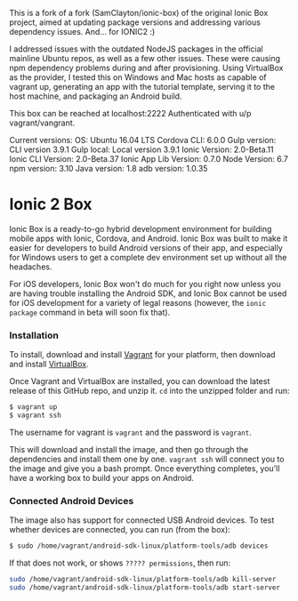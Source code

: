This is a fork of a fork (SamClayton/ionic-box) of the original Ionic Box project, aimed at updating package versions and addressing various dependency issues. 
And...
for IONIC2  :)

I addressed issues with the outdated NodeJS packages in the official mainline Ubuntu repos, as well as a few other issues. These were causing npm dependency problems during and after provisioning. Using VirtualBox as the provider, I tested this on Windows and Mac hosts as capable of vagrant up, generating an app with the tutorial template, serving it to the host machine, and packaging an Android build.

This box can be reached at localhost:2222 
Authenticated with u/p vagrant/vangrant.

Current versions:
OS: Ubuntu 16.04 LTS
Cordova CLI: 6.0.0
Gulp version:  CLI version 3.9.1
Gulp local:   Local version 3.9.1
Ionic Version: 2.0-Beta.11
Ionic CLI Version: 2.0-Beta.37
Ionic App Lib Version: 0.7.0
Node Version: 6.7
npm version: 3.10
Java version: 1.8
adb version: 1.0.35

Ionic 2  Box
=============================

Ionic Box is a ready-to-go hybrid development environment for building mobile apps with Ionic, Cordova, and Android. Ionic Box was built to make it easier for developers to build Android versions of their app, and especially for Windows users to get a complete dev environment set up without all the headaches.

For iOS developers, Ionic Box won't do much for you right now unless you are having trouble installing the Android SDK, and Ionic Box cannot be used for iOS development for a variety of legal reasons (however, the `ionic package` command in beta will soon fix that).

### Installation


To install, download and install [Vagrant](https://www.vagrantup.com/downloads.html) for your platform, then download and install [VirtualBox](http://virtualbox.org/).

Once Vagrant and VirtualBox are installed, you can download the latest release of this GitHub repo, and unzip it. `cd` into the unzipped folder and run:

```bash
$ vagrant up
$ vagrant ssh
```

The username for vagrant is `vagrant` and the password is `vagrant`. 

This will download and install the image, and then go through the dependencies and install them one by one. `vagrant ssh` will connect you to the image and give you a bash prompt. Once everything completes, you'll have a working box to build your apps on Android.

### Connected Android Devices

The image also has support for connected USB Android devices. To test whether devices are connected, you can run (from the box):

```bash
$ sudo /home/vagrant/android-sdk-linux/platform-tools/adb devices
```

If that does not work, or shows `????? permissions`, then run:

```bash
sudo /home/vagrant/android-sdk-linux/platform-tools/adb kill-server
sudo /home/vagrant/android-sdk-linux/platform-tools/adb start-server
```

